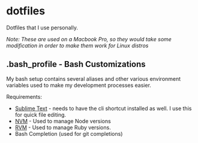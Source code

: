 # dotfiles

Dotfiles that I use personally. 

*Note: These are used on a Macbook Pro, so they would take some modification in order to make them work for Linux distros*

## .bash_profile - Bash Customizations

My bash setup contains several aliases and other various environment variables used to make my development processes easier.

Requirements:
- [Sublime Text](http://sublimetext.com) - needs to have the cli shortcut installed as well. I use this for quick file editing.
- [NVM](https://github.com/creationix/nvm) - Used to manage Node versions
- [RVM](https://github.com/rvm/rvm) - Used to manage Ruby versions.
- Bash Completion (used for git completions)